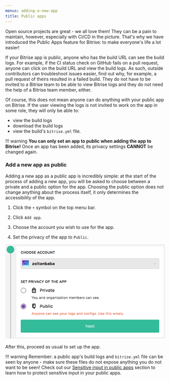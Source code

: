 ```yaml
---
menus: adding-a-new-app
title: Public apps
---
```

Open source projects are great - we all love them! They can be a pain to maintain, however, especially with CI/CD in the picture. That's why we have introduced the Public Apps feature for Bitrise: to make everyone's life a lot easier!

If your Bitrise app is public, anyone who has the build URL can see the build logs. For example, if the CI status check on GitHub fails on a pull request, anyone can click on the build URL and view the build logs. As such, outside contributors can troubleshoot issues easier, find out why, for example, a pull request of theirs resulted in a failed build. They do not have to be invited to a Bitrise team to be able to view Bitrise logs and they do not need the help of a Bitrise team member, either.

Of course, this does not mean anyone can do anything with your public app on Bitrise. If the user viewing the logs is not invited to work on the app in some role, they will only be able to:

- view the build logs
- download the build logs
- view the build's `bitrise.yml` file.

!!! warning
    __You can only set an app to public when adding the app to Bitrise!__ Once an app has been added, its privacy settings __CANNOT__ be changed again.

### Add a new app as public

Adding a new app as a public app is incredibly simple: at the start of the process of adding a new app, you will be asked to choose between a private and a public option for the app. Choosing the public option does not change anything about the process itself, it only determines the accessibility of the app.

1. Click the `+` symbol on the top menu bar.

1. Click `Add app`.

1. Choose the account you wish to use for the app.

1. Set the privacy of the app to `Public`.

![Set the app to Public](/img/adding-a-new-app/public-app.png)

After this, proceed as usual to set up the app.

!!! warning
    Remember: a public app's build logs and `bitrise.yml` file can be seen by anyone - make sure these files do not expose anything you do not want to be seen! Check out our [Sensitive input in public apps](/builds/sensitive-input-field) section to learn how to protect sensitive input in your public apps.
